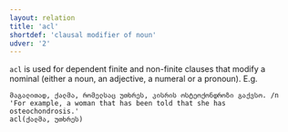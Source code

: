 ```yaml
---
layout: relation
title: 'acl'
shortdef: 'clausal modifier of noun'
udver: '2'
---
```


`acl` is used for dependent finite and non-finite clauses that modify a nominal (either a noun, an adjective, a numeral or a pronoun). E.g.

~~~ sdparse
მაგალითად, ქალმა, რომელსაც უთხრეს, კისრის ოსტეოქონდროზი გაქვსო. /n 'For example, a woman that has been told that she has osteochondrosis.'
acl(ქალმა, უთხრეს)
~~~

<!-- Interlanguage links updated Po 11. listopadu 2024, 20:10:12 CET -->
